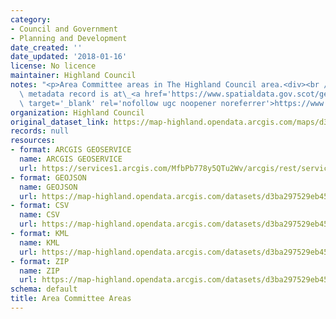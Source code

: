 ```yaml
---
category:
- Council and Government
- Planning and Development
date_created: ''
date_updated: '2018-01-16'
license: No licence
maintainer: Highland Council
notes: "<p>Area Committee areas in The Highland Council area.<div><br /></div><div>Gemini\
  \ metadata record is at\_<a href='https://www.spatialdata.gov.scot/geonetwork/srv/eng/catalog.search#/metadata/fbd2ae73-db7a-4298-8eb1-74729246ab3a'\
  \ target='_blank' rel='nofollow ugc noopener noreferrer'>https://www.spatialdata.gov.scot/geonetwork/srv/eng/catalog.search#/metadata/fbd2ae73-db7a-4298-8eb1-74729246ab3a</a></div></p>"
organization: Highland Council
original_dataset_link: https://map-highland.opendata.arcgis.com/maps/d3ba297529eb4574a1a00a981e8fe58b_0
records: null
resources:
- format: ARCGIS GEOSERVICE
  name: ARCGIS GEOSERVICE
  url: https://services1.arcgis.com/MfbPb778y5QTu2Wv/arcgis/rest/services/AreaCommitteeAreas/FeatureServer/0
- format: GEOJSON
  name: GEOJSON
  url: https://map-highland.opendata.arcgis.com/datasets/d3ba297529eb4574a1a00a981e8fe58b_0.geojson?outSR=%7B%22latestWkid%22%3A27700%2C%22wkid%22%3A27700%7D
- format: CSV
  name: CSV
  url: https://map-highland.opendata.arcgis.com/datasets/d3ba297529eb4574a1a00a981e8fe58b_0.csv?outSR=%7B%22latestWkid%22%3A27700%2C%22wkid%22%3A27700%7D
- format: KML
  name: KML
  url: https://map-highland.opendata.arcgis.com/datasets/d3ba297529eb4574a1a00a981e8fe58b_0.kml?outSR=%7B%22latestWkid%22%3A27700%2C%22wkid%22%3A27700%7D
- format: ZIP
  name: ZIP
  url: https://map-highland.opendata.arcgis.com/datasets/d3ba297529eb4574a1a00a981e8fe58b_0.zip?outSR=%7B%22latestWkid%22%3A27700%2C%22wkid%22%3A27700%7D
schema: default
title: Area Committee Areas
---
```

